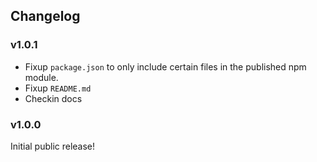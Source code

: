 ## Changelog

### v1.0.1
- Fixup `package.json` to only include certain files in the published npm module.
- Fixup `README.md`
- Checkin docs

### v1.0.0
Initial public release!